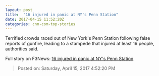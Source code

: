 ```yaml
---
layout: post
title:  "16 injured in panic at NY's Penn Station"
date: 2017-04-15 11:52:20Z
categories: cnn-com-top-stories
---
```


Terrified crowds raced out of New York's Penn Station following false reports of gunfire, leading to a stampede that injured at least 16 people, authorities said.


Full story on F3News: [16 injured in panic at NY's Penn Station](http://www.f3nws.com/n/ZQacqG)

> Posted on: Saturday, April 15, 2017 4:52:20 PM
